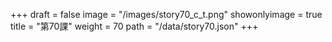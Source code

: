 +++
draft = false 
image = "/images/story70_c_t.png" 
showonlyimage = true 
title = "第70課" 
weight = 70 
path = "/data/story70.json" 
+++
